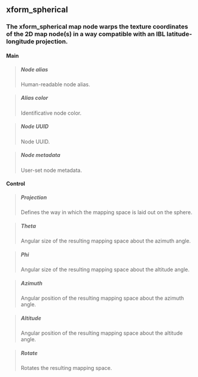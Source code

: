 ## **xform_spherical**

### The xform_spherical map node warps the texture coordinates of the 2D map node(s) in a way compatible with an IBL latitude-longitude projection.
#### Main

> ##### Node alias
> Human-readable node alias. 

> ##### Alias color
> Identificative node color. 

> ##### Node UUID
> Node UUID. 

> ##### Node metadata
> User-set node metadata. 

#### Control

> ##### Projection
> Defines the way in which the mapping space is laid out on the sphere. 

> ##### Theta
> Angular size of the resulting mapping space about the azimuth angle. 

> ##### Phi
> Angular size of the resulting mapping space about the altitude angle. 

> ##### Azimuth
> Angular position of the resulting mapping space about the azimuth angle. 

> ##### Altitude
> Angular position of the resulting mapping space about the altitude angle. 

> ##### Rotate
> Rotates the resulting mapping space. 

